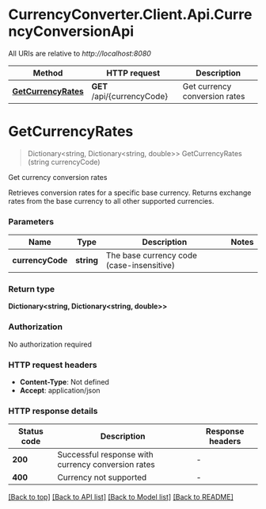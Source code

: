# CurrencyConverter.Client.Api.CurrencyConversionApi

All URIs are relative to *http://localhost:8080*

| Method | HTTP request | Description |
|--------|--------------|-------------|
| [**GetCurrencyRates**](CurrencyConversionApi.md#getcurrencyrates) | **GET** /api/{currencyCode} | Get currency conversion rates |

<a id="getcurrencyrates"></a>
# **GetCurrencyRates**
> Dictionary&lt;string, Dictionary&lt;string, double&gt;&gt; GetCurrencyRates (string currencyCode)

Get currency conversion rates

Retrieves conversion rates for a specific base currency. Returns exchange rates from the base currency to all other supported currencies.


### Parameters

| Name | Type | Description | Notes |
|------|------|-------------|-------|
| **currencyCode** | **string** | The base currency code (case-insensitive) |  |

### Return type

**Dictionary<string, Dictionary<string, double>>**

### Authorization

No authorization required

### HTTP request headers

 - **Content-Type**: Not defined
 - **Accept**: application/json


### HTTP response details
| Status code | Description | Response headers |
|-------------|-------------|------------------|
| **200** | Successful response with currency conversion rates |  -  |
| **400** | Currency not supported |  -  |

[[Back to top]](#) [[Back to API list]](../../README.md#documentation-for-api-endpoints) [[Back to Model list]](../../README.md#documentation-for-models) [[Back to README]](../../README.md)

